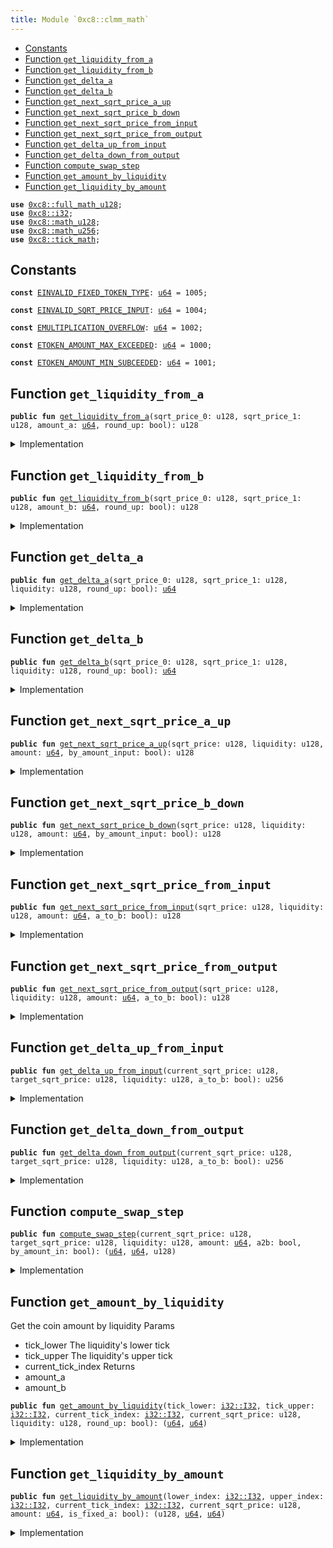 ```yaml
---
title: Module `0xc8::clmm_math`
---
```




-  [Constants](#@Constants_0)
-  [Function `get_liquidity_from_a`](#0xc8_clmm_math_get_liquidity_from_a)
-  [Function `get_liquidity_from_b`](#0xc8_clmm_math_get_liquidity_from_b)
-  [Function `get_delta_a`](#0xc8_clmm_math_get_delta_a)
-  [Function `get_delta_b`](#0xc8_clmm_math_get_delta_b)
-  [Function `get_next_sqrt_price_a_up`](#0xc8_clmm_math_get_next_sqrt_price_a_up)
-  [Function `get_next_sqrt_price_b_down`](#0xc8_clmm_math_get_next_sqrt_price_b_down)
-  [Function `get_next_sqrt_price_from_input`](#0xc8_clmm_math_get_next_sqrt_price_from_input)
-  [Function `get_next_sqrt_price_from_output`](#0xc8_clmm_math_get_next_sqrt_price_from_output)
-  [Function `get_delta_up_from_input`](#0xc8_clmm_math_get_delta_up_from_input)
-  [Function `get_delta_down_from_output`](#0xc8_clmm_math_get_delta_down_from_output)
-  [Function `compute_swap_step`](#0xc8_clmm_math_compute_swap_step)
-  [Function `get_amount_by_liquidity`](#0xc8_clmm_math_get_amount_by_liquidity)
-  [Function `get_liquidity_by_amount`](#0xc8_clmm_math_get_liquidity_by_amount)


<pre><code><b>use</b> <a href="../bfc-system/full_math_u128.md#0xc8_full_math_u128">0xc8::full_math_u128</a>;
<b>use</b> <a href="../bfc-system/i32.md#0xc8_i32">0xc8::i32</a>;
<b>use</b> <a href="../bfc-system/math_u128.md#0xc8_math_u128">0xc8::math_u128</a>;
<b>use</b> <a href="../bfc-system/math_u256.md#0xc8_math_u256">0xc8::math_u256</a>;
<b>use</b> <a href="../bfc-system/tick_math.md#0xc8_tick_math">0xc8::tick_math</a>;
</code></pre>



<a name="@Constants_0"></a>

## Constants


<a name="0xc8_clmm_math_EINVALID_FIXED_TOKEN_TYPE"></a>



<pre><code><b>const</b> <a href="../bfc-system/clmm_math.md#0xc8_clmm_math_EINVALID_FIXED_TOKEN_TYPE">EINVALID_FIXED_TOKEN_TYPE</a>: <a href="../move-stdlib/u64.md#0x1_u64">u64</a> = 1005;
</code></pre>



<a name="0xc8_clmm_math_EINVALID_SQRT_PRICE_INPUT"></a>



<pre><code><b>const</b> <a href="../bfc-system/clmm_math.md#0xc8_clmm_math_EINVALID_SQRT_PRICE_INPUT">EINVALID_SQRT_PRICE_INPUT</a>: <a href="../move-stdlib/u64.md#0x1_u64">u64</a> = 1004;
</code></pre>



<a name="0xc8_clmm_math_EMULTIPLICATION_OVERFLOW"></a>



<pre><code><b>const</b> <a href="../bfc-system/clmm_math.md#0xc8_clmm_math_EMULTIPLICATION_OVERFLOW">EMULTIPLICATION_OVERFLOW</a>: <a href="../move-stdlib/u64.md#0x1_u64">u64</a> = 1002;
</code></pre>



<a name="0xc8_clmm_math_ETOKEN_AMOUNT_MAX_EXCEEDED"></a>



<pre><code><b>const</b> <a href="../bfc-system/clmm_math.md#0xc8_clmm_math_ETOKEN_AMOUNT_MAX_EXCEEDED">ETOKEN_AMOUNT_MAX_EXCEEDED</a>: <a href="../move-stdlib/u64.md#0x1_u64">u64</a> = 1000;
</code></pre>



<a name="0xc8_clmm_math_ETOKEN_AMOUNT_MIN_SUBCEEDED"></a>



<pre><code><b>const</b> <a href="../bfc-system/clmm_math.md#0xc8_clmm_math_ETOKEN_AMOUNT_MIN_SUBCEEDED">ETOKEN_AMOUNT_MIN_SUBCEEDED</a>: <a href="../move-stdlib/u64.md#0x1_u64">u64</a> = 1001;
</code></pre>



<a name="0xc8_clmm_math_get_liquidity_from_a"></a>

## Function `get_liquidity_from_a`



<pre><code><b>public</b> <b>fun</b> <a href="../bfc-system/clmm_math.md#0xc8_clmm_math_get_liquidity_from_a">get_liquidity_from_a</a>(sqrt_price_0: u128, sqrt_price_1: u128, amount_a: <a href="../move-stdlib/u64.md#0x1_u64">u64</a>, round_up: bool): u128
</code></pre>



<details>
<summary>Implementation</summary>


<pre><code><b>public</b> <b>fun</b> <a href="../bfc-system/clmm_math.md#0xc8_clmm_math_get_liquidity_from_a">get_liquidity_from_a</a>(
    sqrt_price_0: u128,
    sqrt_price_1: u128,
    amount_a: <a href="../move-stdlib/u64.md#0x1_u64">u64</a>,
    round_up: bool
): u128 {
    <b>let</b> sqrt_price_diff = <b>if</b> (sqrt_price_0 &gt; sqrt_price_1) {
        sqrt_price_0 - sqrt_price_1
    } <b>else</b> {
        sqrt_price_1 - sqrt_price_0
    };
    <b>let</b> numberator = (<a href="../bfc-system/full_math_u128.md#0xc8_full_math_u128_full_mul">full_math_u128::full_mul</a>(sqrt_price_0, sqrt_price_1) &gt;&gt; 64) * (amount_a <b>as</b> u256);
    <b>let</b> div_res = <a href="../bfc-system/math_u256.md#0xc8_math_u256_div_round">math_u256::div_round</a>(numberator, (sqrt_price_diff <b>as</b> u256), round_up);
    (div_res <b>as</b> u128)
}
</code></pre>



</details>

<a name="0xc8_clmm_math_get_liquidity_from_b"></a>

## Function `get_liquidity_from_b`



<pre><code><b>public</b> <b>fun</b> <a href="../bfc-system/clmm_math.md#0xc8_clmm_math_get_liquidity_from_b">get_liquidity_from_b</a>(sqrt_price_0: u128, sqrt_price_1: u128, amount_b: <a href="../move-stdlib/u64.md#0x1_u64">u64</a>, round_up: bool): u128
</code></pre>



<details>
<summary>Implementation</summary>


<pre><code><b>public</b> <b>fun</b> <a href="../bfc-system/clmm_math.md#0xc8_clmm_math_get_liquidity_from_b">get_liquidity_from_b</a>(
    sqrt_price_0: u128,
    sqrt_price_1: u128,
    amount_b: <a href="../move-stdlib/u64.md#0x1_u64">u64</a>,
    round_up: bool
): u128 {
    <b>let</b> sqrt_price_diff = <b>if</b> (sqrt_price_0 &gt; sqrt_price_1) {
        sqrt_price_0 - sqrt_price_1
    } <b>else</b> {
        sqrt_price_1 - sqrt_price_0
    };
    <b>let</b> div_res = <a href="../bfc-system/math_u256.md#0xc8_math_u256_div_round">math_u256::div_round</a>(
        ((amount_b <b>as</b> u256) &lt;&lt; 64),
        (sqrt_price_diff <b>as</b> u256),
        round_up
    );
    (div_res <b>as</b> u128)
}
</code></pre>



</details>

<a name="0xc8_clmm_math_get_delta_a"></a>

## Function `get_delta_a`



<pre><code><b>public</b> <b>fun</b> <a href="../bfc-system/clmm_math.md#0xc8_clmm_math_get_delta_a">get_delta_a</a>(sqrt_price_0: u128, sqrt_price_1: u128, liquidity: u128, round_up: bool): <a href="../move-stdlib/u64.md#0x1_u64">u64</a>
</code></pre>



<details>
<summary>Implementation</summary>


<pre><code><b>public</b> <b>fun</b> <a href="../bfc-system/clmm_math.md#0xc8_clmm_math_get_delta_a">get_delta_a</a>(
    sqrt_price_0: u128,
    sqrt_price_1: u128,
    liquidity: u128,
    round_up: bool
): <a href="../move-stdlib/u64.md#0x1_u64">u64</a> {
    <b>let</b> sqrt_price_diff = <b>if</b> (sqrt_price_0 &gt; sqrt_price_1) {
        sqrt_price_0 - sqrt_price_1
    } <b>else</b> {
        sqrt_price_1 - sqrt_price_0
    };
    <b>if</b> (sqrt_price_diff == 0 || liquidity == 0) {
        <b>return</b> 0
    };
    <b>let</b> (numberator, overflowing) = <a href="../bfc-system/math_u256.md#0xc8_math_u256_checked_shlw">math_u256::checked_shlw</a>(
        <a href="../bfc-system/full_math_u128.md#0xc8_full_math_u128_full_mul">full_math_u128::full_mul</a>(liquidity, sqrt_price_diff)
    );
    <b>if</b> (overflowing) {
        <b>abort</b> <a href="../bfc-system/clmm_math.md#0xc8_clmm_math_EMULTIPLICATION_OVERFLOW">EMULTIPLICATION_OVERFLOW</a>
    };
    <b>let</b> denominator = <a href="../bfc-system/full_math_u128.md#0xc8_full_math_u128_full_mul">full_math_u128::full_mul</a>(sqrt_price_0, sqrt_price_1);
    <b>let</b> quotient = <a href="../bfc-system/math_u256.md#0xc8_math_u256_div_round">math_u256::div_round</a>(numberator, denominator, round_up);
    (quotient <b>as</b> <a href="../move-stdlib/u64.md#0x1_u64">u64</a>)
}
</code></pre>



</details>

<a name="0xc8_clmm_math_get_delta_b"></a>

## Function `get_delta_b`



<pre><code><b>public</b> <b>fun</b> <a href="../bfc-system/clmm_math.md#0xc8_clmm_math_get_delta_b">get_delta_b</a>(sqrt_price_0: u128, sqrt_price_1: u128, liquidity: u128, round_up: bool): <a href="../move-stdlib/u64.md#0x1_u64">u64</a>
</code></pre>



<details>
<summary>Implementation</summary>


<pre><code><b>public</b> <b>fun</b> <a href="../bfc-system/clmm_math.md#0xc8_clmm_math_get_delta_b">get_delta_b</a>(
    sqrt_price_0: u128,
    sqrt_price_1: u128,
    liquidity: u128,
    round_up: bool
): <a href="../move-stdlib/u64.md#0x1_u64">u64</a> {
    <b>let</b> sqrt_price_diff = <b>if</b> (sqrt_price_0 &gt; sqrt_price_1) {
        sqrt_price_0 - sqrt_price_1
    } <b>else</b> {
        sqrt_price_1 - sqrt_price_0
    };
    <b>if</b> (sqrt_price_diff == 0 || liquidity == 0) {
        <b>return</b> 0
    };
    <b>let</b> lo64_mask = 0x000000000000000000000000000000000000000000000000ffffffffffffffff;
    <b>let</b> product = <a href="../bfc-system/full_math_u128.md#0xc8_full_math_u128_full_mul">full_math_u128::full_mul</a>(liquidity, sqrt_price_diff);
    <b>let</b> should_round_up = (round_up) && ((product & lo64_mask) &gt; 0);
    <b>if</b> (should_round_up) {
        <b>return</b> (((product &gt;&gt; 64) + 1) <b>as</b> <a href="../move-stdlib/u64.md#0x1_u64">u64</a>)
    };
    ((product &gt;&gt; 64) <b>as</b> <a href="../move-stdlib/u64.md#0x1_u64">u64</a>)
}
</code></pre>



</details>

<a name="0xc8_clmm_math_get_next_sqrt_price_a_up"></a>

## Function `get_next_sqrt_price_a_up`



<pre><code><b>public</b> <b>fun</b> <a href="../bfc-system/clmm_math.md#0xc8_clmm_math_get_next_sqrt_price_a_up">get_next_sqrt_price_a_up</a>(sqrt_price: u128, liquidity: u128, amount: <a href="../move-stdlib/u64.md#0x1_u64">u64</a>, by_amount_input: bool): u128
</code></pre>



<details>
<summary>Implementation</summary>


<pre><code><b>public</b> <b>fun</b> <a href="../bfc-system/clmm_math.md#0xc8_clmm_math_get_next_sqrt_price_a_up">get_next_sqrt_price_a_up</a>(
    sqrt_price: u128,
    liquidity: u128,
    amount: <a href="../move-stdlib/u64.md#0x1_u64">u64</a>,
    by_amount_input: bool,
): u128 {
    <b>if</b> (amount == 0) {
        <b>return</b> sqrt_price
    };
    <b>let</b> (numberator, overflowing) = <a href="../bfc-system/math_u256.md#0xc8_math_u256_checked_shlw">math_u256::checked_shlw</a>(
        <a href="../bfc-system/full_math_u128.md#0xc8_full_math_u128_full_mul">full_math_u128::full_mul</a>(sqrt_price, liquidity)
    );
    <b>if</b> (overflowing) {
        <b>abort</b> <a href="../bfc-system/clmm_math.md#0xc8_clmm_math_EMULTIPLICATION_OVERFLOW">EMULTIPLICATION_OVERFLOW</a>
    };

    <b>let</b> liquidity_shl_64 = (liquidity <b>as</b> u256) &lt;&lt; 64;
    <b>let</b> product = <a href="../bfc-system/full_math_u128.md#0xc8_full_math_u128_full_mul">full_math_u128::full_mul</a>(sqrt_price, (amount <b>as</b> u128));
    <b>let</b> new_sqrt_price = <b>if</b> (by_amount_input) {
        (<a href="../bfc-system/math_u256.md#0xc8_math_u256_div_round">math_u256::div_round</a>(numberator, (liquidity_shl_64 + product), <b>true</b>) <b>as</b> u128)
    } <b>else</b> {
        (<a href="../bfc-system/math_u256.md#0xc8_math_u256_div_round">math_u256::div_round</a>(numberator, (liquidity_shl_64 - product), <b>true</b>) <b>as</b> u128)
    };

    <b>if</b> (new_sqrt_price &gt; <a href="../bfc-system/tick_math.md#0xc8_tick_math_max_sqrt_price">tick_math::max_sqrt_price</a>()) {
        <b>abort</b> <a href="../bfc-system/clmm_math.md#0xc8_clmm_math_ETOKEN_AMOUNT_MAX_EXCEEDED">ETOKEN_AMOUNT_MAX_EXCEEDED</a>
    } <b>else</b> <b>if</b> (new_sqrt_price &lt; <a href="../bfc-system/tick_math.md#0xc8_tick_math_min_sqrt_price">tick_math::min_sqrt_price</a>()) {
        <b>abort</b> <a href="../bfc-system/clmm_math.md#0xc8_clmm_math_ETOKEN_AMOUNT_MIN_SUBCEEDED">ETOKEN_AMOUNT_MIN_SUBCEEDED</a>
    };

    new_sqrt_price
}
</code></pre>



</details>

<a name="0xc8_clmm_math_get_next_sqrt_price_b_down"></a>

## Function `get_next_sqrt_price_b_down`



<pre><code><b>public</b> <b>fun</b> <a href="../bfc-system/clmm_math.md#0xc8_clmm_math_get_next_sqrt_price_b_down">get_next_sqrt_price_b_down</a>(sqrt_price: u128, liquidity: u128, amount: <a href="../move-stdlib/u64.md#0x1_u64">u64</a>, by_amount_input: bool): u128
</code></pre>



<details>
<summary>Implementation</summary>


<pre><code><b>public</b> <b>fun</b> <a href="../bfc-system/clmm_math.md#0xc8_clmm_math_get_next_sqrt_price_b_down">get_next_sqrt_price_b_down</a>(
    sqrt_price: u128,
    liquidity: u128,
    amount: <a href="../move-stdlib/u64.md#0x1_u64">u64</a>,
    by_amount_input: bool,
): u128 {
    <b>let</b> delta_sqrt_price = <a href="../bfc-system/math_u128.md#0xc8_math_u128_checked_div_round">math_u128::checked_div_round</a>(((amount <b>as</b> u128) &lt;&lt; 64), liquidity, !by_amount_input);
    <b>let</b> new_sqrt_price = <b>if</b> (by_amount_input) {
        sqrt_price + delta_sqrt_price
    } <b>else</b> {
        sqrt_price - delta_sqrt_price
    };

    <b>if</b> (new_sqrt_price &gt; <a href="../bfc-system/tick_math.md#0xc8_tick_math_max_sqrt_price">tick_math::max_sqrt_price</a>()) {
        <b>abort</b> <a href="../bfc-system/clmm_math.md#0xc8_clmm_math_ETOKEN_AMOUNT_MAX_EXCEEDED">ETOKEN_AMOUNT_MAX_EXCEEDED</a>
    } <b>else</b> <b>if</b> (new_sqrt_price &lt; <a href="../bfc-system/tick_math.md#0xc8_tick_math_min_sqrt_price">tick_math::min_sqrt_price</a>()) {
        <b>abort</b> <a href="../bfc-system/clmm_math.md#0xc8_clmm_math_ETOKEN_AMOUNT_MIN_SUBCEEDED">ETOKEN_AMOUNT_MIN_SUBCEEDED</a>
    };

    new_sqrt_price
}
</code></pre>



</details>

<a name="0xc8_clmm_math_get_next_sqrt_price_from_input"></a>

## Function `get_next_sqrt_price_from_input`



<pre><code><b>public</b> <b>fun</b> <a href="../bfc-system/clmm_math.md#0xc8_clmm_math_get_next_sqrt_price_from_input">get_next_sqrt_price_from_input</a>(sqrt_price: u128, liquidity: u128, amount: <a href="../move-stdlib/u64.md#0x1_u64">u64</a>, a_to_b: bool): u128
</code></pre>



<details>
<summary>Implementation</summary>


<pre><code><b>public</b> <b>fun</b> <a href="../bfc-system/clmm_math.md#0xc8_clmm_math_get_next_sqrt_price_from_input">get_next_sqrt_price_from_input</a>(
    sqrt_price: u128,
    liquidity: u128,
    amount: <a href="../move-stdlib/u64.md#0x1_u64">u64</a>,
    a_to_b: bool,
): u128 {
    <b>if</b> (a_to_b) {
        <a href="../bfc-system/clmm_math.md#0xc8_clmm_math_get_next_sqrt_price_a_up">get_next_sqrt_price_a_up</a>(sqrt_price, liquidity, amount, <b>true</b>)
    } <b>else</b> {
        <a href="../bfc-system/clmm_math.md#0xc8_clmm_math_get_next_sqrt_price_b_down">get_next_sqrt_price_b_down</a>(sqrt_price, liquidity, amount, <b>true</b>)
    }
}
</code></pre>



</details>

<a name="0xc8_clmm_math_get_next_sqrt_price_from_output"></a>

## Function `get_next_sqrt_price_from_output`



<pre><code><b>public</b> <b>fun</b> <a href="../bfc-system/clmm_math.md#0xc8_clmm_math_get_next_sqrt_price_from_output">get_next_sqrt_price_from_output</a>(sqrt_price: u128, liquidity: u128, amount: <a href="../move-stdlib/u64.md#0x1_u64">u64</a>, a_to_b: bool): u128
</code></pre>



<details>
<summary>Implementation</summary>


<pre><code><b>public</b> <b>fun</b> <a href="../bfc-system/clmm_math.md#0xc8_clmm_math_get_next_sqrt_price_from_output">get_next_sqrt_price_from_output</a>(
    sqrt_price: u128,
    liquidity: u128,
    amount: <a href="../move-stdlib/u64.md#0x1_u64">u64</a>,
    a_to_b: bool,
): u128 {
    <b>if</b> (a_to_b) {
        <a href="../bfc-system/clmm_math.md#0xc8_clmm_math_get_next_sqrt_price_b_down">get_next_sqrt_price_b_down</a>(sqrt_price, liquidity, amount, <b>false</b>)
    } <b>else</b> {
        <a href="../bfc-system/clmm_math.md#0xc8_clmm_math_get_next_sqrt_price_a_up">get_next_sqrt_price_a_up</a>(sqrt_price, liquidity, amount, <b>false</b>)
    }
}
</code></pre>



</details>

<a name="0xc8_clmm_math_get_delta_up_from_input"></a>

## Function `get_delta_up_from_input`



<pre><code><b>public</b> <b>fun</b> <a href="../bfc-system/clmm_math.md#0xc8_clmm_math_get_delta_up_from_input">get_delta_up_from_input</a>(current_sqrt_price: u128, target_sqrt_price: u128, liquidity: u128, a_to_b: bool): u256
</code></pre>



<details>
<summary>Implementation</summary>


<pre><code><b>public</b> <b>fun</b> <a href="../bfc-system/clmm_math.md#0xc8_clmm_math_get_delta_up_from_input">get_delta_up_from_input</a>(
    current_sqrt_price: u128,
    target_sqrt_price: u128,
    liquidity: u128,
    a_to_b: bool,
): u256 {
    <b>let</b> sqrt_price_diff = <b>if</b> (current_sqrt_price &gt; target_sqrt_price) {
        current_sqrt_price - target_sqrt_price
    } <b>else</b> {
        target_sqrt_price - current_sqrt_price
    };
    <b>if</b> (sqrt_price_diff == 0 || liquidity == 0) {
        <b>return</b> 0
    };
    <b>if</b> (a_to_b) {
        <b>let</b> (numberator, overflowing) = <a href="../bfc-system/math_u256.md#0xc8_math_u256_checked_shlw">math_u256::checked_shlw</a>(
            <a href="../bfc-system/full_math_u128.md#0xc8_full_math_u128_full_mul">full_math_u128::full_mul</a>(liquidity, sqrt_price_diff)
        );
        <b>if</b> (overflowing) {
            <b>abort</b> <a href="../bfc-system/clmm_math.md#0xc8_clmm_math_EMULTIPLICATION_OVERFLOW">EMULTIPLICATION_OVERFLOW</a>
        };
        <b>let</b> denominator = <a href="../bfc-system/full_math_u128.md#0xc8_full_math_u128_full_mul">full_math_u128::full_mul</a>(current_sqrt_price, target_sqrt_price);
        <a href="../bfc-system/math_u256.md#0xc8_math_u256_div_round">math_u256::div_round</a>(numberator, denominator, <b>true</b>)
    } <b>else</b> {
        <b>let</b> product = <a href="../bfc-system/full_math_u128.md#0xc8_full_math_u128_full_mul">full_math_u128::full_mul</a>(liquidity, sqrt_price_diff);
        <b>let</b> lo64_mask = 0x000000000000000000000000000000000000000000000000ffffffffffffffff;
        <b>let</b> should_round_up = (product & lo64_mask) &gt; 0;
        <b>if</b> (should_round_up) {
            <b>return</b> (product &gt;&gt; 64) + 1
        };
        product &gt;&gt; 64
    }
}
</code></pre>



</details>

<a name="0xc8_clmm_math_get_delta_down_from_output"></a>

## Function `get_delta_down_from_output`



<pre><code><b>public</b> <b>fun</b> <a href="../bfc-system/clmm_math.md#0xc8_clmm_math_get_delta_down_from_output">get_delta_down_from_output</a>(current_sqrt_price: u128, target_sqrt_price: u128, liquidity: u128, a_to_b: bool): u256
</code></pre>



<details>
<summary>Implementation</summary>


<pre><code><b>public</b> <b>fun</b> <a href="../bfc-system/clmm_math.md#0xc8_clmm_math_get_delta_down_from_output">get_delta_down_from_output</a>(
    current_sqrt_price: u128,
    target_sqrt_price: u128,
    liquidity: u128,
    a_to_b: bool,
): u256 {
    <b>let</b> sqrt_price_diff = <b>if</b> (current_sqrt_price &gt; target_sqrt_price) {
        current_sqrt_price - target_sqrt_price
    } <b>else</b> {
        target_sqrt_price - current_sqrt_price
    };
    <b>if</b> (sqrt_price_diff == 0 || liquidity == 0) {
        <b>return</b> 0
    };
    <b>if</b> (a_to_b) {
        <b>let</b> product = <a href="../bfc-system/full_math_u128.md#0xc8_full_math_u128_full_mul">full_math_u128::full_mul</a>(liquidity, sqrt_price_diff);
        product &gt;&gt; 64
    } <b>else</b> {
        <b>let</b> (numberator, overflowing) = <a href="../bfc-system/math_u256.md#0xc8_math_u256_checked_shlw">math_u256::checked_shlw</a>(
            <a href="../bfc-system/full_math_u128.md#0xc8_full_math_u128_full_mul">full_math_u128::full_mul</a>(liquidity, sqrt_price_diff)
        );
        <b>if</b> (overflowing) {
            <b>abort</b> <a href="../bfc-system/clmm_math.md#0xc8_clmm_math_EMULTIPLICATION_OVERFLOW">EMULTIPLICATION_OVERFLOW</a>
        };
        <b>let</b> denominator = <a href="../bfc-system/full_math_u128.md#0xc8_full_math_u128_full_mul">full_math_u128::full_mul</a>(current_sqrt_price, target_sqrt_price);
        <a href="../bfc-system/math_u256.md#0xc8_math_u256_div_round">math_u256::div_round</a>(numberator, denominator, <b>false</b>)
    }
}
</code></pre>



</details>

<a name="0xc8_clmm_math_compute_swap_step"></a>

## Function `compute_swap_step`



<pre><code><b>public</b> <b>fun</b> <a href="../bfc-system/clmm_math.md#0xc8_clmm_math_compute_swap_step">compute_swap_step</a>(current_sqrt_price: u128, target_sqrt_price: u128, liquidity: u128, amount: <a href="../move-stdlib/u64.md#0x1_u64">u64</a>, a2b: bool, by_amount_in: bool): (<a href="../move-stdlib/u64.md#0x1_u64">u64</a>, <a href="../move-stdlib/u64.md#0x1_u64">u64</a>, u128)
</code></pre>



<details>
<summary>Implementation</summary>


<pre><code><b>public</b> <b>fun</b> <a href="../bfc-system/clmm_math.md#0xc8_clmm_math_compute_swap_step">compute_swap_step</a>(
    current_sqrt_price: u128,
    target_sqrt_price: u128,
    liquidity: u128,
    amount: <a href="../move-stdlib/u64.md#0x1_u64">u64</a>,
    a2b: bool,
    by_amount_in: bool
): (<a href="../move-stdlib/u64.md#0x1_u64">u64</a>, <a href="../move-stdlib/u64.md#0x1_u64">u64</a>, u128) {
    <b>let</b> <b>mut</b> next_sqrt_price = target_sqrt_price;
    <b>let</b> <b>mut</b> amount_in: <a href="../move-stdlib/u64.md#0x1_u64">u64</a> = 0;
    <b>let</b> <b>mut</b> amount_out: <a href="../move-stdlib/u64.md#0x1_u64">u64</a> = 0;
    <b>if</b> (liquidity == 0) {
        <b>return</b> (
            amount_in,
            amount_out,
            next_sqrt_price,
        )
    };
    <b>if</b> (a2b) {
        <b>assert</b>!(current_sqrt_price &gt;= target_sqrt_price, <a href="../bfc-system/clmm_math.md#0xc8_clmm_math_EINVALID_SQRT_PRICE_INPUT">EINVALID_SQRT_PRICE_INPUT</a>)
    } <b>else</b> {
        <b>assert</b>!(current_sqrt_price &lt; target_sqrt_price, <a href="../bfc-system/clmm_math.md#0xc8_clmm_math_EINVALID_SQRT_PRICE_INPUT">EINVALID_SQRT_PRICE_INPUT</a>)
    };

    <b>if</b> (by_amount_in) {
        <b>let</b> amount_remain = amount;
        <b>let</b> max_amount_in =
            <a href="../bfc-system/clmm_math.md#0xc8_clmm_math_get_delta_up_from_input">get_delta_up_from_input</a>(current_sqrt_price, target_sqrt_price, liquidity, a2b);
        <b>if</b> (max_amount_in &gt; (amount_remain <b>as</b> u256)) {
            amount_in = amount_remain;
            next_sqrt_price = <a href="../bfc-system/clmm_math.md#0xc8_clmm_math_get_next_sqrt_price_from_input">get_next_sqrt_price_from_input</a>(
                current_sqrt_price,
                liquidity,
                amount_remain,
                a2b
            );
        } <b>else</b> {
            // it will never overflow here, because max_amount_in &lt; amount_remain and amount_remain's type is <a href="../move-stdlib/u64.md#0x1_u64">u64</a>
            amount_in = (max_amount_in <b>as</b> <a href="../move-stdlib/u64.md#0x1_u64">u64</a>);
            next_sqrt_price = target_sqrt_price;
        };
        amount_out = (<a href="../bfc-system/clmm_math.md#0xc8_clmm_math_get_delta_down_from_output">get_delta_down_from_output</a>(current_sqrt_price, next_sqrt_price, liquidity, a2b) <b>as</b> <a href="../move-stdlib/u64.md#0x1_u64">u64</a>);
    } <b>else</b> {
        <b>let</b> max_amount_out = <a href="../bfc-system/clmm_math.md#0xc8_clmm_math_get_delta_down_from_output">get_delta_down_from_output</a>(
            current_sqrt_price,
            target_sqrt_price,
            liquidity,
            a2b
        );
        <b>if</b> (max_amount_out &gt; (amount <b>as</b> u256)) {
            amount_out = amount;
            next_sqrt_price =
                <a href="../bfc-system/clmm_math.md#0xc8_clmm_math_get_next_sqrt_price_from_output">get_next_sqrt_price_from_output</a>(current_sqrt_price, liquidity, amount, a2b);
        } <b>else</b> {
            amount_out = (max_amount_out <b>as</b> <a href="../move-stdlib/u64.md#0x1_u64">u64</a>);
            next_sqrt_price = target_sqrt_price;
        };
        amount_in = (<a href="../bfc-system/clmm_math.md#0xc8_clmm_math_get_delta_up_from_input">get_delta_up_from_input</a>(current_sqrt_price, next_sqrt_price, liquidity, a2b) <b>as</b> <a href="../move-stdlib/u64.md#0x1_u64">u64</a>);
    };

    (
        amount_in,
        amount_out,
        next_sqrt_price
    )
}
</code></pre>



</details>

<a name="0xc8_clmm_math_get_amount_by_liquidity"></a>

## Function `get_amount_by_liquidity`

Get the coin amount by liquidity
Params
- tick_lower The liquidity's lower tick
- tick_upper The liquidity's upper tick
- current_tick_index
Returns
- amount_a
- amount_b


<pre><code><b>public</b> <b>fun</b> <a href="../bfc-system/clmm_math.md#0xc8_clmm_math_get_amount_by_liquidity">get_amount_by_liquidity</a>(tick_lower: <a href="../bfc-system/i32.md#0xc8_i32_I32">i32::I32</a>, tick_upper: <a href="../bfc-system/i32.md#0xc8_i32_I32">i32::I32</a>, current_tick_index: <a href="../bfc-system/i32.md#0xc8_i32_I32">i32::I32</a>, current_sqrt_price: u128, liquidity: u128, round_up: bool): (<a href="../move-stdlib/u64.md#0x1_u64">u64</a>, <a href="../move-stdlib/u64.md#0x1_u64">u64</a>)
</code></pre>



<details>
<summary>Implementation</summary>


<pre><code><b>public</b> <b>fun</b> <a href="../bfc-system/clmm_math.md#0xc8_clmm_math_get_amount_by_liquidity">get_amount_by_liquidity</a>(
    tick_lower: I32,
    tick_upper: I32,
    current_tick_index: I32,
    current_sqrt_price: u128,
    liquidity: u128,
    round_up: bool
): (<a href="../move-stdlib/u64.md#0x1_u64">u64</a>, <a href="../move-stdlib/u64.md#0x1_u64">u64</a>) {
    <b>if</b> (liquidity == 0) {
        <b>return</b> (0, 0)
    };
    <b>let</b> lower_price = <a href="../bfc-system/tick_math.md#0xc8_tick_math_get_sqrt_price_at_tick">tick_math::get_sqrt_price_at_tick</a>(tick_lower);
    <b>let</b> upper_price = <a href="../bfc-system/tick_math.md#0xc8_tick_math_get_sqrt_price_at_tick">tick_math::get_sqrt_price_at_tick</a>(tick_upper);
    // Only <a href="../sui-framework/coin.md#0x2_coin">coin</a> a

    <b>let</b> (amount_a, amount_b) = <b>if</b> (<a href="../bfc-system/i32.md#0xc8_i32_lt">i32::lt</a>(current_tick_index, tick_lower)) {
        (<a href="../bfc-system/clmm_math.md#0xc8_clmm_math_get_delta_a">get_delta_a</a>(lower_price, upper_price, liquidity, round_up), 0)
    } <b>else</b> <b>if</b> (<a href="../bfc-system/i32.md#0xc8_i32_lt">i32::lt</a>(current_tick_index, tick_upper)) {
        (
            <a href="../bfc-system/clmm_math.md#0xc8_clmm_math_get_delta_a">get_delta_a</a>(current_sqrt_price, upper_price, liquidity, round_up),
            <a href="../bfc-system/clmm_math.md#0xc8_clmm_math_get_delta_b">get_delta_b</a>(lower_price, current_sqrt_price, liquidity, round_up)
        )
    } <b>else</b> {
        (0, <a href="../bfc-system/clmm_math.md#0xc8_clmm_math_get_delta_b">get_delta_b</a>(lower_price, upper_price, liquidity, round_up))
    };
    (amount_a, amount_b)
}
</code></pre>



</details>

<a name="0xc8_clmm_math_get_liquidity_by_amount"></a>

## Function `get_liquidity_by_amount`



<pre><code><b>public</b> <b>fun</b> <a href="../bfc-system/clmm_math.md#0xc8_clmm_math_get_liquidity_by_amount">get_liquidity_by_amount</a>(lower_index: <a href="../bfc-system/i32.md#0xc8_i32_I32">i32::I32</a>, upper_index: <a href="../bfc-system/i32.md#0xc8_i32_I32">i32::I32</a>, current_tick_index: <a href="../bfc-system/i32.md#0xc8_i32_I32">i32::I32</a>, current_sqrt_price: u128, amount: <a href="../move-stdlib/u64.md#0x1_u64">u64</a>, is_fixed_a: bool): (u128, <a href="../move-stdlib/u64.md#0x1_u64">u64</a>, <a href="../move-stdlib/u64.md#0x1_u64">u64</a>)
</code></pre>



<details>
<summary>Implementation</summary>


<pre><code><b>public</b> <b>fun</b> <a href="../bfc-system/clmm_math.md#0xc8_clmm_math_get_liquidity_by_amount">get_liquidity_by_amount</a>(
    lower_index: I32,
    upper_index: I32,
    current_tick_index: I32,
    current_sqrt_price: u128,
    amount: <a href="../move-stdlib/u64.md#0x1_u64">u64</a>,
    is_fixed_a: bool
): (u128, <a href="../move-stdlib/u64.md#0x1_u64">u64</a>, <a href="../move-stdlib/u64.md#0x1_u64">u64</a>) {
    <b>let</b> lower_price = <a href="../bfc-system/tick_math.md#0xc8_tick_math_get_sqrt_price_at_tick">tick_math::get_sqrt_price_at_tick</a>(lower_index);
    <b>let</b> upper_price = <a href="../bfc-system/tick_math.md#0xc8_tick_math_get_sqrt_price_at_tick">tick_math::get_sqrt_price_at_tick</a>(upper_index);
    <b>let</b> <b>mut</b> amount_a: <a href="../move-stdlib/u64.md#0x1_u64">u64</a> = 0;
    <b>let</b> <b>mut</b> amount_b: <a href="../move-stdlib/u64.md#0x1_u64">u64</a> = 0;
    <b>let</b> <b>mut</b> _liquidity: u128 = 0;
    <b>if</b> (is_fixed_a) {
        amount_a = amount;
        <b>if</b> (<a href="../bfc-system/i32.md#0xc8_i32_lt">i32::lt</a>(current_tick_index, lower_index)) {
            _liquidity = <a href="../bfc-system/clmm_math.md#0xc8_clmm_math_get_liquidity_from_a">get_liquidity_from_a</a>(lower_price, upper_price, amount, <b>false</b>);
        }<b>else</b> <b>if</b> (<a href="../bfc-system/i32.md#0xc8_i32_lt">i32::lt</a>(current_tick_index, upper_index)) {
            _liquidity = <a href="../bfc-system/clmm_math.md#0xc8_clmm_math_get_liquidity_from_a">get_liquidity_from_a</a>(current_sqrt_price, upper_price, amount, <b>false</b>);
            amount_b = <a href="../bfc-system/clmm_math.md#0xc8_clmm_math_get_delta_b">get_delta_b</a>(current_sqrt_price, lower_price, _liquidity, <b>true</b>);
        }<b>else</b> {
            <b>abort</b> <a href="../bfc-system/clmm_math.md#0xc8_clmm_math_EINVALID_FIXED_TOKEN_TYPE">EINVALID_FIXED_TOKEN_TYPE</a>
        };
    }<b>else</b> {
        amount_b = amount;
        <b>if</b> (<a href="../bfc-system/i32.md#0xc8_i32_gte">i32::gte</a>(current_tick_index, upper_index)) {
            _liquidity = <a href="../bfc-system/clmm_math.md#0xc8_clmm_math_get_liquidity_from_b">get_liquidity_from_b</a>(lower_price, upper_price, amount, <b>false</b>);
        }<b>else</b> <b>if</b> (<a href="../bfc-system/i32.md#0xc8_i32_gte">i32::gte</a>(current_tick_index, lower_index)) {
            _liquidity = <a href="../bfc-system/clmm_math.md#0xc8_clmm_math_get_liquidity_from_b">get_liquidity_from_b</a>(lower_price, current_sqrt_price, amount, <b>false</b>);
            amount_a = <a href="../bfc-system/clmm_math.md#0xc8_clmm_math_get_delta_a">get_delta_a</a>(current_sqrt_price, upper_price, _liquidity, <b>true</b>);
        }<b>else</b> {
            <b>abort</b> <a href="../bfc-system/clmm_math.md#0xc8_clmm_math_EINVALID_FIXED_TOKEN_TYPE">EINVALID_FIXED_TOKEN_TYPE</a>
        }
    };
    (_liquidity, amount_a, amount_b)
}
</code></pre>



</details>

